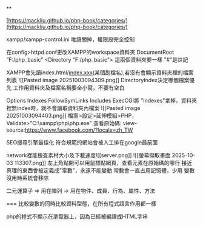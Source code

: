 **

[https://mackliu.github.io/php-book/categories/](https://mackliu.github.io/php-book/categories/)

xampp/xampp-control.ini 唯讀關掉，權限設完全控制

在config>httpd.conf更改XAMPP的workspace資料夾
DocumentRoot ”F:/php_basic”
<Directory "F:/php_basic">
這兩個資料夾要一樣
"#"是註記
  
XAMPP會先讀index.html/[index.xxx](http://index.xxx)(某個副檔名),若沒有會顯示資料夾裡的檔案列表
![[Pasted image 20251003094309.png]]
DirectoryIndex決定哪個檔案優先
工作用資料夾及檔案名稱要全小寫，不要有空白

Options Indexes FollowSymLinks Includes ExecCGI將
"Indexes"拿掉，資料夾裡無index時，就不會讀取資料夾內檔案
![[Pasted image 20251003094403.png]]
檔案>設定>延伸模組>PHP，Validate>"C:\\xampp\\php\\php.exe"
查看原始碼:
view-source:https://www.facebook.com/?locale=zh_TW

SEO搜尋引擎最佳化
符合規範的網站會被人工排在google最前面

network裡能檢查素材大小及下載速度![[server.png]]
![[螢幕擷取畫面 2025-10-03 113307.png]]
左上角點開可以用鼠標點網頁，查看元素在原始碼的哪行
接近真理的東西會被定義成"常數"，永遠不能變動
常數會一直占用記憶體，少用
變數沒用時系統會移除

二元運算子
=>  用在陣列
->  用在物件、成員、行為、屬性、方法

===  比較變數的同時比較資料型態，在所有程式語言作用都一樣

php的程式不顯示在瀏覽器上，因為已經被編譯成HTML字串
